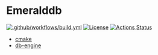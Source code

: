 # Emeralddb
[![.github/workflows/build.yml](https://github.com/Rembrant777/db-engine/actions/workflows/build.yml/badge.svg?branch=db_init)](https://github.com/Rembrant777/db-engine/actions/workflows/build.yml)
[![License](https://img.shields.io/badge/license-%20AGPL--3-orange.svg)](./LICENSE)
[![Actions Status](https://github.com/Rembrant777/db-engine/workflows/Build%20and%20Test/badge.svg)](https://github.com/Rembrant777/db-engine/actions)
* [cmake](https://github.com/ttroy50/cmake-examples)
* [db-engine](https://github.com/wangzhonnew/emeralddb)
